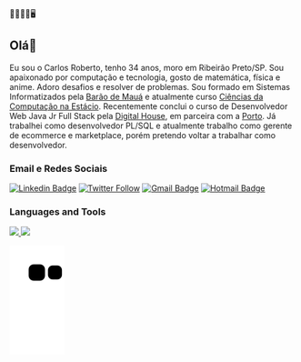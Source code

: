 🤖👨🏻‍💻🖥️
## Olá👋
Eu sou o Carlos Roberto, tenho 34 anos, moro em Ribeirão Preto/SP. Sou apaixonado por computação e tecnologia, gosto de matemática, física e anime. Adoro desafios e resolver de problemas. Sou formado em Sistemas Informatizados pela [Barão de Mauá](https://www.baraodemaua.br/) e atualmente curso [Ciências da Computação na Estácio](https://portal.estacio.br/unidades/centro-universit%C3%A1rio-est%C3%A1cio-de-ribeir%C3%A3o-preto/). Recentemente conclui o curso de Desenvolvedor Web Java Jr Full Stack pela [Digital House](https://www.digitalhouse.com/br), em parceira com a [Porto](https://portoseguro.com.br/). Já trabalhei como desenvolvedor PL/SQL e atualmente trabalho como gerente de ecommerce e marketplace, porém pretendo voltar a trabalhar como desenvolvedor.    


### Email e Redes Sociais
[![Linkedin Badge](https://img.shields.io/badge/LinkedIn-0077B5?style=for-the-badge&logo=linkedin&logoColor=white&link=https://www.linkedin.com/in/karlinhos987/)](https://www.linkedin.com/in/karlinhos987/) [![Twitter Follow](https://img.shields.io/badge/Twitter-1DA1F2?style=for-the-badge&logo=twitter&logoColor=white)](https://www.twitter.com/karlinhos987/) [![Gmail Badge](https://img.shields.io/badge/Gmail-D14836?style=for-the-badge&logo=gmail&logoColor=white&link=mailto:karlinhos987@gmail.com)](mailto:karlinhos987@gmail.com) [![Hotmail Badge](https://img.shields.io/badge/Microsoft_Outlook-0078D4?style=for-the-badge&logo=microsoft-outlook&logoColor=white&link=mailto:karlinhos987@hotmail.com)](mailto:karlinhos987@hotmail.com)

### Languages and Tools


<!--
**karlinhos987/karlinhos987** is a ✨ _special_ ✨ repository because its `README.md` (this file) appears on your GitHub profile.

Here are some ideas to get you started:

- 🔭 I’m currently working on ...
- 🌱 I’m currently learning ...
- 👯 I’m looking to collaborate on ...
- 🤔 I’m looking for help with ...
- 💬 Ask me about ...
- 📫 How to reach me: ...
- 😄 Pronouns: ...
- ⚡ Fun fact: ...
-->


<div>
  <a href="https://github.com/karlinhos987">
  <img height="180em" src="https://github-readme-stats.vercel.app/api?username=karlinhos987&show_icons=true&theme=dark&include_all_commits=true&count_private=true"/>
  <img height="180em" src="https://github-readme-stats.vercel.app/api/top-langs/?username=karlinhos987&layout=compact&langs_count=7&theme=dark"/>
</div>

![Snake animation](https://github.com/karlinhos987/karlinhos987/blob/output/github-contribution-grid-snake.svg)
